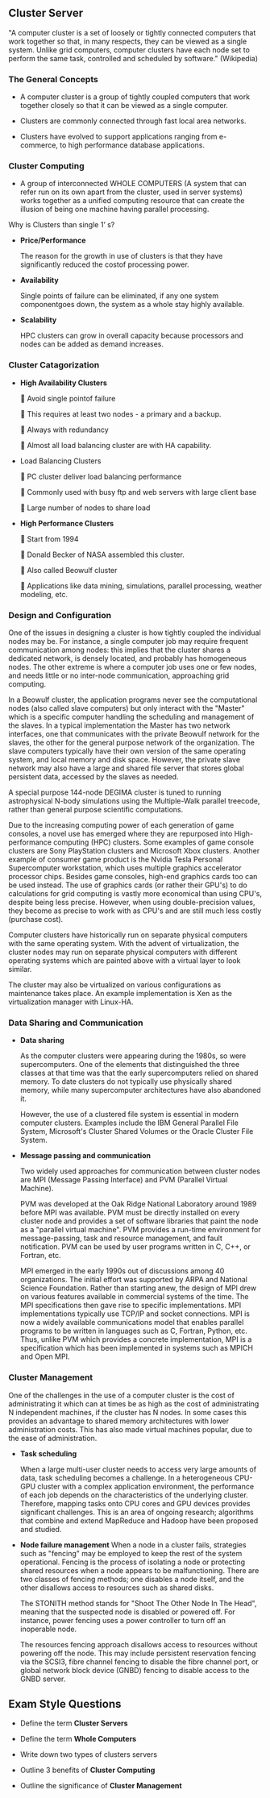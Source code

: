 ## Cluster Server
"A computer cluster is a set of loosely or tightly connected computers that work together so that, in many respects, they can be viewed as a single system. Unlike grid computers, computer clusters have each node set to perform the same task, controlled and scheduled by software." (Wikipedia)
### The General Concepts
* A computer cluster is a group of tightly coupled computers that work together closely so that it can be viewed as a single computer.

* Clusters are commonly connected through fast local area networks.

* Clusters have evolved to support applications ranging from e-commerce, to high performance database applications.
### Cluster Computing

* A group of interconnected WHOLE COMPUTERS (A system that can refer run on its own apart from the cluster, used in server systems) works together as a unified computing resource that can create the illusion of being one machine having parallel processing.

Why is Clusters than single 1’ s?
* **Price/Performance**

  The reason for the growth in use of clusters is that they have significantly reduced the costof processing power.
* **Availability**

  Single points of failure can be eliminated, if any one system componentgoes down, the system as a whole stay highly available.
* **Scalability**

  HPC clusters can grow in overall capacity because processors and nodes can be added as demand increases.
### Cluster Catagorization
* **High Availability Clusters**

   Avoid single pointof failure
  
   This requires at least two nodes - a primary and a backup.
  
   Always with redundancy
  
   Almost all load balancing cluster are with HA capability.
* Load Balancing Clusters

   PC cluster deliver load balancing performance
  
   Commonly used with busy ftp and web servers with large client base
  
   Large number of nodes to share load
* **High Performance Clusters**

   Start from 1994
  
   Donald Becker of NASA assembled this cluster.
  
   Also called Beowulf cluster
  
   Applications like data mining, simulations, parallel processing, weather modeling, etc.
### Design and Configuration
One of the issues in designing a cluster is how tightly coupled the individual nodes may be. For instance, a single computer job may require frequent communication among nodes: this implies that the cluster shares a dedicated network, is densely located, and probably has homogeneous nodes. The other extreme is where a computer job uses one or few nodes, and needs little or no inter-node communication, approaching grid computing.

In a Beowulf cluster, the application programs never see the computational nodes (also called slave computers) but only interact with the "Master" which is a specific computer handling the scheduling and management of the slaves. In a typical implementation the Master has two network interfaces, one that communicates with the private Beowulf network for the slaves, the other for the general purpose network of the organization. The slave computers typically have their own version of the same operating system, and local memory and disk space. However, the private slave network may also have a large and shared file server that stores global persistent data, accessed by the slaves as needed.

A special purpose 144-node DEGIMA cluster is tuned to running astrophysical N-body simulations using the Multiple-Walk parallel treecode, rather than general purpose scientific computations.

Due to the increasing computing power of each generation of game consoles, a novel use has emerged where they are repurposed into High-performance computing (HPC) clusters. Some examples of game console clusters are Sony PlayStation clusters and Microsoft Xbox clusters. Another example of consumer game product is the Nvidia Tesla Personal Supercomputer workstation, which uses multiple graphics accelerator processor chips. Besides game consoles, high-end graphics cards too can be used instead. The use of graphics cards (or rather their GPU's) to do calculations for grid computing is vastly more economical than using CPU's, despite being less precise. However, when using double-precision values, they become as precise to work with as CPU's and are still much less costly (purchase cost).

Computer clusters have historically run on separate physical computers with the same operating system. With the advent of virtualization, the cluster nodes may run on separate physical computers with different operating systems which are painted above with a virtual layer to look similar.

The cluster may also be virtualized on various configurations as maintenance takes place. An example implementation is Xen as the virtualization manager with Linux-HA.
### Data Sharing and Communication
* **Data sharing**

  As the computer clusters were appearing during the 1980s, so were supercomputers. One of the elements that distinguished the three classes at that time was that the early supercomputers relied on shared memory. To date clusters do not typically use physically shared memory, while many supercomputer architectures have also abandoned it.
  
  However, the use of a clustered file system is essential in modern computer clusters. Examples include the IBM General Parallel File System, Microsoft's Cluster Shared Volumes or the Oracle Cluster File System.
  
* **Message passing and communication**

  Two widely used approaches for communication between cluster nodes are MPI (Message Passing Interface) and PVM (Parallel Virtual Machine).
  
  PVM was developed at the Oak Ridge National Laboratory around 1989 before MPI was available. PVM must be directly installed on every cluster node and provides a set of software libraries that paint the node as a "parallel virtual machine". PVM provides a run-time environment for message-passing, task and resource management, and fault notification. PVM can be used by user programs written in C, C++, or Fortran, etc.
  
  MPI emerged in the early 1990s out of discussions among 40 organizations. The initial effort was supported by ARPA and National Science Foundation. Rather than starting anew, the design of MPI drew on various features available in commercial systems of the time. The MPI specifications then gave rise to specific implementations. MPI implementations typically use TCP/IP and socket connections. MPI is now a widely available communications model that enables parallel programs to be written in languages such as C, Fortran, Python, etc. Thus, unlike PVM which provides a concrete implementation, MPI is a specification which has been implemented in systems such as MPICH and Open MPI.
  
### Cluster Management
One of the challenges in the use of a computer cluster is the cost of administrating it which can at times be as high as the cost of administrating N independent machines, if the cluster has N nodes.
In some cases this provides an advantage to shared memory architectures with lower administration costs.
This has also made virtual machines popular, due to the ease of administration.

* **Task scheduling**

  When a large multi-user cluster needs to access very large amounts of data, task scheduling becomes a challenge. In a heterogeneous CPU-GPU cluster with a complex application environment, the performance of each job depends on the characteristics of the underlying cluster. Therefore, mapping tasks onto CPU cores and GPU devices provides significant challenges. This is an area of ongoing research; algorithms that combine and extend MapReduce and Hadoop have been proposed and studied.
* **Node failure management**
  When a node in a cluster fails, strategies such as "fencing" may be employed to keep the rest of the system operational.  Fencing is the process of isolating a node or protecting shared resources when a node appears to be malfunctioning. There are two classes of fencing methods; one disables a node itself, and the other disallows access to resources such as shared disks.
  
  The STONITH method stands for "Shoot The Other Node In The Head", meaning that the suspected node is disabled or powered off. For instance, power fencing uses a power controller to turn off an inoperable node.
  
  The resources fencing approach disallows access to resources without powering off the node. This may include persistent reservation fencing via the SCSI3, fibre channel fencing to disable the fibre channel port, or global network block device (GNBD) fencing to disable access to the GNBD server.
  
## Exam Style Questions
* Define the term **Cluster Servers**

* Define the term **Whole Computers**

* Write down two types of clusters servers

* Outline 3 benefits of **Cluster Computing**

* Outline the significance of **Cluster Management**

